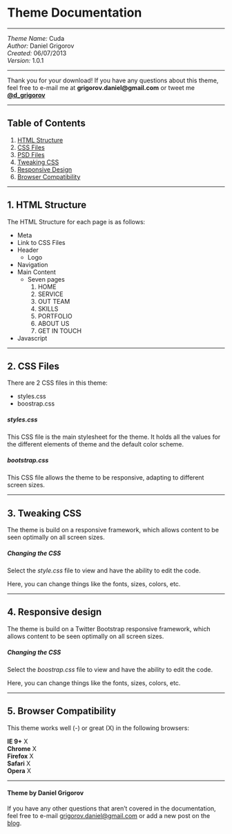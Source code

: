 <h1>Theme Documentation</h1>

<hr />

<p><em>Theme Name:</em> Cuda<br/>
<em>Author:</em> Daniel Grigorov<br/>
<em>Created:</em> 06/07/2013<br/>
<em>Version:</em> 1.0.1</p>

<hr />

<p>Thank you for your download! If you have any questions about this theme, feel free to e-mail me at <strong>grigorov.daniel@gmail.com</strong> or tweet me <strong><a href="https://twitter.com/d_grigorov">@d_grigorov</a></strong></p>

<hr />

<h2>Table of Contents</h2>

<ol class="contents">
<li class="html"><a href="#html">HTML Structure</a></li>
<li class="css"><a href="#css">CSS Files</a></li>
<li class="psd"><a href="#psd">PSD Files</a></li>
<li class="tweaking"><a href="#tweaking">Tweaking CSS</a></li>
<li class="responsive"><a href="#responsive">Responsive Design</a></li>
<li class="browser"><a href="#browser">Browser Compatibility</a></li>
</ol>


<hr />

<h2 id="html">1. HTML Structure</h2>

<p>The HTML Structure for each page is as follows:</p>

<ul>
<li>Meta</li>
<li>Link to CSS Files</li>
<li>Header

<ul>
<li>Logo</li>
</ul>
</li>
<li>Navigation</li>
<li>Main Content

<ul>
<li>Seven pages
<ol>
    <li>HOME</li>
    <li>SERVICE</li>
    <li>OUT TEAM</li>
    <li>SKILLS</li>
    <li>PORTFOLIO</li>
    <li>ABOUT US</li>
    <li>GET IN TOUCH</li>
</ol>
</li>
</ul>
</li>
<li>Javascript</li>
</ul>


<hr />

<h2 id="css">2. CSS Files</h2>

<p>There are 2 CSS files in this theme:</p>

<ul>
<li>styles.css</li>
<li>boostrap.css</li>
</ul>


<h5>styles.css</h5>

<p>This CSS file is the main stylesheet for the theme. It holds all the values for the different elements of theme and the default color scheme.</p>

<h5>bootstrap.css</h5>

<p>This CSS file allows the theme to be responsive, adapting to different screen sizes.</p>

<hr />


<h2 id="tweaking">3. Tweaking CSS</h2>

<p>The theme is build on a responsive framework, which allows content to be seen optimally on all screen sizes.</p>

<h5>Changing the CSS</h5>

<p> Select the <em>style.css</em> file to view and have the ability to edit the code.</p>

<p>Here, you can change things like the fonts, sizes, colors, etc.</p>

<hr />

<h2 id="responsive">4. Responsive design</h2>

<p>The theme is build on a Twitter Bootstrap responsive framework, which allows content to be seen optimally on all screen sizes.</p>

<h5>Changing the CSS</h5>

<p> Select the <em>boostrap.css</em> file to view and have the ability to edit the code.</p>

<p>Here, you can change things like the fonts, sizes, colors, etc.</p>

<hr />

<h2 id="browser">5. Browser Compatibility</h2>

<p>This theme works well (-) or great (X) in the following browsers:</p>

<strong>IE 9+</strong> X<br/>
<strong>Chrome</strong> X<br/>
<strong>Firefox</strong> X<br/>
<strong>Safari</strong> X<br/>
<strong>Opera</strong> X</p>

<hr />

<h4>Theme by Daniel Grigorov</h4>

<p>If you have any other questions that aren&rsquo;t covered in the documentation, feel free to e-mail <a href="mailto:grigorov.daniel@gmail.com">grigorov.daniel@gmail.com</a> or add a new post on the <a href="http://grigorovtuts.wordpress.com/" title="visit the blog">blog</a>.</p>

